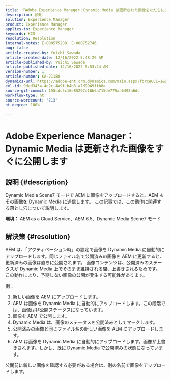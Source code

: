 ```yaml
---
title: 「Adobe Experience Manager：Dynamic Media は更新された画像をただちに公開します」
description: 説明
solution: Experience Manager
product: Experience Manager
applies-to: Experience Manager
keywords: KCS
resolution: Resolution
internal-notes: E-000575208, E-000752746
bug: false
article-created-by: Yuichi Sawada
article-created-date: 12/16/2022 5:48:29 AM
article-published-by: Yuichi Sawada
article-published-date: 12/16/2022 5:53:24 AM
version-number: 1
article-number: KA-21180
dynamics-url: https://adobe-ent.crm.dynamics.com/main.aspx?forceUCI=1&pagetype=entityrecord&etn=knowledgearticle&id=baf75a43-057d-ed11-81ac-6045bd006079
exl-id: 9dad3434-4e2c-4a9f-b4b3-a7d9949ffb8a
source-git-commit: 155cdc3c16e85297d16b6a715de775aa6498a6dc
workflow-type: ht
source-wordcount: '213'
ht-degree: 100%

---
```


# Adobe Experience Manager：Dynamic Media は更新された画像をすぐに公開します

## 説明 {#description}


Dynamic Media Scene7 モードで AEM に画像をアップロードすると、AEM もその画像を Dynamic Media に送信します。
この記事では、この動作に関連する落とし穴について説明します。

<b>環境：</b>
AEM as a Cloud Service、AEM 6.5、Dynamic Media Scene7 モード


## 解決策 {#resolution}


AEM は、「アクティベーション時」の設定で画像を Dynamic Media に自動的にアップロードします。同じファイル名で公開済みの画像を AEM に更新すると、更新済みの画像は直ちに公開されます。
画像コンテンツは、公開済みのステータスが Dynamic Media 上でそのまま維持される間、上書きされるためです。
この動作により、予期しない画像の公開が発生する可能性があります。

例：
1. 新しい画像を AEM にアップロードします。
2. AEM は画像を Dynamic Media に自動的にアップロードします。この段階では、画像は非公開ステータスになっています。
3. 画像を AEM で公開します。
4. Dynamic Media は、画像のステータスを公開済みとしてマークします。
5. 公開済みの画像と同じファイル名の新しい画像を AEM にアップロードします。
6. AEM は画像を Dynamic Media に自動的にアップロードします。画像が上書きされます。しかし、既に Dynamic Media で公開済みの状態になっています。

公開前に新しい画像を確認する必要がある場合は、別の名前で画像をアップロードします。
